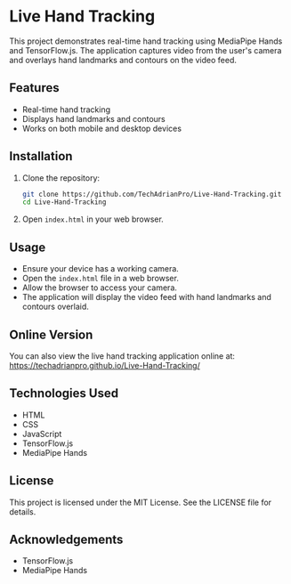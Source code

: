 # Live Hand Tracking

This project demonstrates real-time hand tracking using MediaPipe Hands and TensorFlow.js. The application captures video from the user's camera and overlays hand landmarks and contours on the video feed.

## Features

- Real-time hand tracking
- Displays hand landmarks and contours
- Works on both mobile and desktop devices

## Installation

1. Clone the repository:
    ```sh
    git clone https://github.com/TechAdrianPro/Live-Hand-Tracking.git
    cd Live-Hand-Tracking
    ```

2. Open `index.html` in your web browser.

## Usage

- Ensure your device has a working camera.
- Open the `index.html` file in a web browser.
- Allow the browser to access your camera.
- The application will display the video feed with hand landmarks and contours overlaid.

## Online Version

You can also view the live hand tracking application online at: https://techadrianpro.github.io/Live-Hand-Tracking/

## Technologies Used

- HTML
- CSS
- JavaScript
- TensorFlow.js
- MediaPipe Hands

## License

This project is licensed under the MIT License. See the LICENSE file for details.

## Acknowledgements

- TensorFlow.js
- MediaPipe Hands
